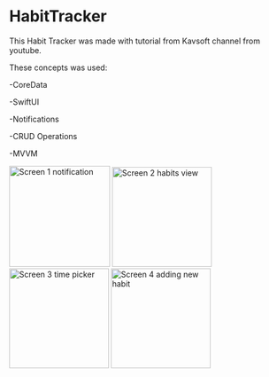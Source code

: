 # HabitTracker
This Habit Tracker was made with tutorial from Kavsoft channel from youtube.

These concepts was used:

-CoreData

-SwiftUI

-Notifications

-CRUD Operations

-MVVM




<img width="182" alt="Screen 1 notification" src="https://user-images.githubusercontent.com/58412297/229587704-1487c22e-fcc3-4067-9c14-04e48b7f1e57.png"> <img width="180" alt="Screen 2 habits view" src="https://user-images.githubusercontent.com/58412297/229587738-d7763503-4671-4d91-9739-f3c111fe3220.png">
<img width="180" alt="Screen 3 time picker" src="https://user-images.githubusercontent.com/58412297/229587744-8a8d41b6-484a-4167-93e4-83671a3d54d9.png"> <img width="180" alt="Screen 4 adding new habit" src="https://user-images.githubusercontent.com/58412297/229587760-7894ccab-2d0b-4d81-b7dd-9728e0517199.png">
